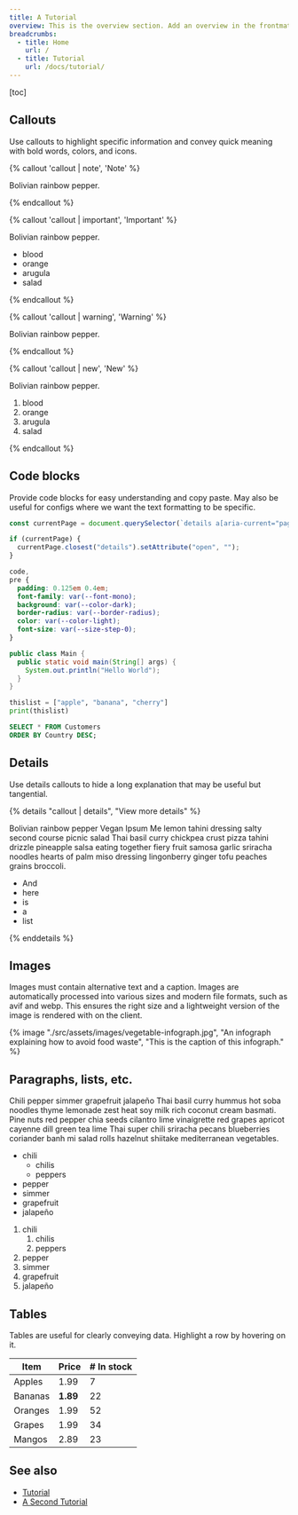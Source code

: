 ```yaml
---
title: A Tutorial
overview: This is the overview section. Add an overview in the frontmatter of an article to display it here. By keeping the overview in frontmatter, we should be able to access it later for excerpts in a search.
breadcrumbs:
  - title: Home
    url: /
  - title: Tutorial
    url: /docs/tutorial/
---
```


[toc]

## Callouts

Use callouts to highlight specific information and convey quick meaning with bold words, colors, and icons.

{% callout 'callout | note', 'Note' %}

Bolivian rainbow pepper.

{% endcallout %}

{% callout 'callout | important', 'Important' %}

Bolivian rainbow pepper.

- blood
- orange
- arugula
- salad

{% endcallout %}

{% callout 'callout | warning', 'Warning' %}

Bolivian rainbow pepper.

{% endcallout %}

{% callout 'callout | new', 'New' %}

Bolivian rainbow pepper.

1. blood
2. orange
3. arugula
4. salad

{% endcallout %}

## Code blocks

Provide code blocks for easy understanding and copy paste. May also be useful for configs where we want the text formatting to be specific.

```js
const currentPage = document.querySelector(`details a[aria-current="page"]`);

if (currentPage) {
  currentPage.closest("details").setAttribute("open", "");
}
```

```css
code,
pre {
  padding: 0.125em 0.4em;
  font-family: var(--font-mono);
  background: var(--color-dark);
  border-radius: var(--border-radius);
  color: var(--color-light);
  font-size: var(--size-step-0);
}
```

```java
public class Main {
  public static void main(String[] args) {
    System.out.println("Hello World");
  }
}

```

```python
thislist = ["apple", "banana", "cherry"]
print(thislist)
```

```sql
SELECT * FROM Customers
ORDER BY Country DESC;
```

## Details

Use details callouts to hide a long explanation that may be useful but tangential.

{% details "callout | details", "View more details" %}

Bolivian rainbow pepper Vegan Ipsum Me lemon tahini dressing salty second course picnic salad Thai basil curry chickpea crust pizza tahini drizzle pineapple salsa eating together fiery fruit samosa garlic sriracha noodles hearts of palm miso dressing lingonberry ginger tofu peaches grains broccoli.

- And
- here
- is
- a
- list

{% enddetails %}

## Images

Images must contain alternative text and a caption. Images are automatically processed into various sizes and modern file formats, such as avif and webp. This ensures the right size and a lightweight version of the image is rendered with on the client.

{% image "./src/assets/images/vegetable-infograph.jpg", "An infograph explaining how to avoid food waste", "This is the caption of this infograph." %}

## Paragraphs, lists, etc.

Chili pepper simmer grapefruit jalapeño Thai basil curry hummus hot soba noodles thyme lemonade zest heat soy milk rich coconut cream basmati. Pine nuts red pepper chia seeds cilantro lime vinaigrette red grapes apricot cayenne dill green tea lime Thai super chili sriracha pecans blueberries coriander banh mi salad rolls hazelnut shiitake mediterranean vegetables.

- chili
  - chilis
  - peppers
- pepper
- simmer
- grapefruit
- jalapeño

1. chili
   1. chilis
   2. peppers
2. pepper
3. simmer
4. grapefruit
5. jalapeño

## Tables

Tables are useful for clearly conveying data. Highlight a row by hovering on it.

| Item    | Price    | # In stock |
| ------- | -------- | ---------- |
| Apples  | 1.99     | 7          |
| Bananas | **1.89** | 22         |
| Oranges | 1.99     | 52         |
| Grapes  | 1.99     | 34         |
| Mangos  | 2.89     | 23         |

## See also

- [Tutorial](/docs/tutorial/)
- [A Second Tutorial](/docs/a-second-tutorial/)
